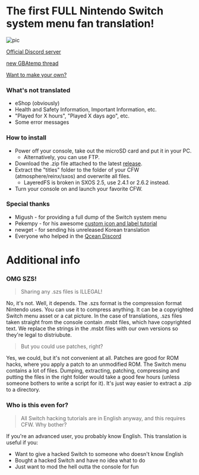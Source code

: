 # The first FULL Nintendo Switch system menu fan translation!

![pic](https://github.com/bandithedoge/switch-pl/blob/master/pic_small.png)

[Official Discord server](https://discord.gg/TyCNWyC)

[new GBAtemp thread](https://gbatemp.net/threads/switch-pl-full-polish-switch-system-menu-translation.535797/)

[Want to make your own?](https://github.com/bandithedoge/switch-pl/wiki/Getting-started)

### What's not translated

* eShop (obviously)
* Health and Safety Information, Important Information, etc.
* "Played for X hours", "Played X days ago", etc.
* Some error messages


### How to install

* Power off your console, take out the microSD card and put it in your PC.
  * Alternatively, you can use FTP.
* Download the .zip file attached to the latest [release](https://github.com/bandithedoge/switch-pl/releases).
* Extract the "titles" folder to the folder of your CFW (atmosphere/reinx/sxos) and overwrite all files.
  * LayeredFS is broken in SXOS 2.5, use 2.4.1 or 2.6.2 instead.
* Turn your console on and launch your favorite CFW.

### Special thanks

* Migush - for providing a full dump of the Switch system menu
* Pekempy - for his awesome [custom icon and label tutorial](https://github.com/pekempy/SwitchIconMod/wiki/Custom-Labels)
* newget - for sending his unreleased Korean translation
* Everyone who helped in the [Qcean Discord](https://discord.gg/EyxSS8T)

# Additional info

### OMG SZS!

> Sharing any .szs files is ILLEGAL!

No, it's not. Well, it depends. The .szs format is the compression format Nintendo uses. You can use it to compress anything. It can be a copyrighted Switch menu asset or a cat picture. In the case of translations, .szs files taken straight from the console contain .msbt files, which have copyrighted text. We replace the strings in the .msbt files with our own versions so they're legal to distriubute.

> But you could use patches, right?

Yes, we could, but it's not convenient at all. Patches are good for ROM hacks, where you apply a patch to an unmodified ROM. The Switch menu contains a lot of files. Dumping, extracting, patching, compressing and putting the files in the right folder would take a good few hours (unless someone bothers to write a script for it). It's just way easier to extract a .zip to a directory.

### Who is this even for?

> All Switch hacking tutorials are in English anyway, and this requires CFW. Why bother?

If you're an advanced user, you probably know English. This translation is useful if you:

* Want to give a hacked Switch to someone who doesn't know English
* Bought a hacked Switch and have no idea what to do
* Just want to mod the hell outta the console for fun
